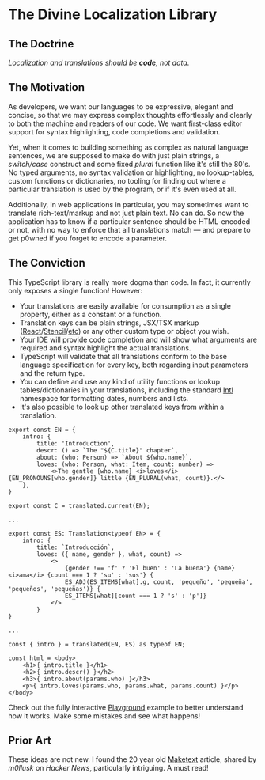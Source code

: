 # The Divine Localization Library

## The Doctrine

*Localization and translations should be ***code***, not data*.

## The Motivation

As developers, we want our languages to be expressive, elegant and concise, so that we may express complex thoughts
effortlessly and clearly to both the machine and readers of our code. We want first-class editor support for syntax
highlighting, code completions and validation.

Yet, when it comes to building something as complex as natural language sentences, we are supposed to make do with just
plain strings, a *switch/case* construct and some fixed *plural* function like it's still the 80's. No typed arguments,
no syntax validation or highlighting, no lookup-tables, custom functions or dictionaries, no tooling for finding out
where a particular translation is used by the program, or if it's even used at all.

Additionally, in web applications in particular, you may sometimes want to translate rich-text/markup and not just plain
text. No can do. So now the application has to know if a particular sentence should be HTML-encoded or not, with no way
to enforce that all translations match — and prepare to get p0wned if you forget to encode a parameter.

## The Conviction

This TypeScript library is really more dogma than code. In fact, it currently only exposes a single function! However:

* Your translations are easily available for consumption as a single property, either as a constant or a function.
* Translation keys can be plain strings, JSX/TSX markup ([React]/[Stencil]/[etc](test/jsx.ts)) or any other custom
  type or object you wish.
* Your IDE will provide code completion and will show what arguments are required and syntax highlight the actual
  translations.
* TypeScript will validate that all translations conform to the base language specification for every key, both
  regarding input parameters and the return type.
* You can define and use any kind of utility functions or lookup tables/dictionaries in your translations, including
  the standard [Intl] namespace for formatting dates, numbers and lists.
* It's also possible to look up other translated keys from within a translation.

```tsx
export const EN = {
    intro: {
        title: 'Introduction',
        descr: () => `The "${C.title}" chapter`,
        about: (who: Person) => `About ${who.name}`,
        loves: (who: Person, what: Item, count: number) =>
            <>The gentle {who.name} <i>loves</i> {EN_PRONOUNS[who.gender]} little {EN_PLURAL(what, count)}.</>
    },
}

export const C = translated.current(EN);

...

export const ES: Translation<typeof EN> = {
    intro: {
        title: `Introducción`,
        loves: ({ name, gender }, what, count) =>
            <>
                {gender !== 'f' ? 'El buen' : 'La buena'} {name} <i>ama</i> {count === 1 ? 'su' : 'sus'} {
                ES_ADJ(ES_ITEMS[what].g, count, 'pequeño', 'pequeña', 'pequeños', 'pequeñas')} {
                ES_ITEMS[what][count === 1 ? 's' : 'p']}
            </>
        }
}

...

const { intro } = translated(EN, ES) as typeof EN;

const html = <body>
    <h1>{ intro.title }</h1>
    <h2>{ intro.descr() }</h2>
    <h3>{ intro.about(params.who) }</h3>
    <p>{ intro.loves(params.who, params.what, params.count) }</p>
</body>
```

Check out the fully interactive [Playground] example to better understand how it works. Make some mistakes and see what happens!

## Prior Art

These ideas are not new. I found the 20 year old [Maketext] article, shared by *m0llusk* on *Hacker News*, particularly
intriguing. A must read!

[Intl]:       https://developer.mozilla.org/en-US/docs/Web/JavaScript/Reference/Global_Objects/Intl
[React]:      https://reactjs.org/docs/introducing-jsx.html
[Stencil]:    https://stenciljs.com/docs/templating-jsx
[Playground]: https://www.typescriptlang.org/play?#code/JYWwDg9gTgLgBAbzgSQHYwKZUgGwIaYAmANHACpR6oDO+MwEqpMlNdGhcAvnAGZQQQcAOQABQsABuwVBgD0OCAGM8OYAC8CDVMIDcAWABQcuXFCRYiOAAtufAULHVMqJcBxyl0DMKPno8ABUcHjUcABKGHhK8PyCIlBRMXpGRnKBwQDKghgw1jIA5nAwEHCKkhgAdHCBckYYAB4W8DAAnmAYKJhCALwiAEYQEADWwnAAPiJ4YGA4PgaGaRlwAIJwHVDUjHDQcP0YhdW19U0Bxe2dAApYW6hwfUioeCAYAFxwzlCFpAUYqIRYd7CEBjSbCXigkQQSHCHTcVLGUwZYIAUVQBTU1FsLCotC02wAtMVrJ1+qFOvh0QBXPC-GoZBHpVHozG2MACVAQKk0OAACnZUgIGAAlDU6oYvDR4CiAHIAfUu4QA8jKlQBVGWZe5WEBA-LUYSkXh6rCGnZAvIHKBm1BA4AwA3wxbGZZojHALE2DA4DZ8Xa-GD0dEfQpU-BQOSzKmUHA7XghO7Ibp8gWSIXCo7iyXOOCyhUAGTV4RW+e1vPtGF1XUrpC83Jg71QVJA+ygop6AD44HX0Pcen0AIxwAD8ZmT7wrQgA1CIDQslsEyCS9uTPFRGMAVLHKQUaXTeW7WWY7nkPd3yaLjoZGs1u4wc7LtQgjHBX3AmasPhgYto43BEnMQqcMMGCtNQmYvm+MgsBA7zPoYb6Ie+yxrLMeAyASmANPAIGtNUMqlGAeCUCAYSJAAjlSwCJCQHylPawhhAAVlSOZ4HeUpUDA1QUK0xSlJKFSWPax4lCEfDcj+2xUJw1AYJ0ADu1gEDY0wdDQACEYqQUhxT2nMQJoDBhBUlJOjEAiumvh+qH4BhWE4aBcAKfatjsdQhRzOsxHPBBCFWXggxUg2fJKbBcDXJsjDtl2AAGKxBfAAAkCBhZUTwvFwsUWc6VnIcEaxeOAcwNF+6B-HJxIqaoWwcTA6E8gAEmQACypYgMRwxUmAfl5eUGDUO8vJhe8kW3KQSkEO8SY1ne9aNs2rYxTpeVwAAPB2S6dL86Beal1gQOlzwYDwa3AB2-XUGtcjnYgeaKiq6qagA2mlO0AlAAC6PBqIGe33YWxb5sNykwLWXLoMKXCVNdHYrVwOVcIySLLJkRGoB62KsHi9DbMijLLFtY6VmEMhwGjVCYymXxppgGbaRK97SpkcrIGQKItZk7yRF4UCEGtM0gKQSCDR8LDfOs7yfBLBRAiCEwiBC3Bdg8K1qQZVii8CVCaE8ZqSyIHWoLroRmrLitjAjK2DCM7ya0Caj9AI+uvmADvAE7EAGqQr7m8CluIwTWTo1TJI+lg-FfnMMQJiEhBMd+9AVCucmcNs70RzJc29vyNPpn52bM3KKwACIAFJlhnUByzCELg-NcBNi2WCkKRUvi+iRqi9LndwOA7dfL3vBu2Lg8FMt-m+38H19n0-srYho68j28D9oOI592E7zgMKC9vkNK+z3AQ6jrwW98GAwrzi6BUpsR9CqKKOJsPiJ6lBTGNYtUjUQEJxKdOyCAYAwhiWkBgBScBCDKDCFnDyBQngwGjANLSvFI5KGUuiToxFdwvF7G0DoYRdiJEQVAE8FwEyyXks5UGqkZgVT8jeM4hdcxc3INjOg2g1r4IwBAeMsoVaIBWtBAQcE96vnoDADWsUjICBMkoNwABn1A2UxFlF-gNIajxjo-GnhHBG1CCD10hvcOGk9VobVUXlBAVc4AaX7BbDewgUSxn6FSP4YwgT5nYq4v4eBhA8AQBlE661zrPDwNdW6CBD5r2Po46gVIPGzlYv4wRZjVpvhRCzUuZcDwszZhzTIr1QafUqAUIxYMRAdEohgAAj9CUgwgqluJqX4hpTTalezNI0jA1SWkGihndPJ7NOZFIIJ9Z60T7En1nIkxpwhvqWLfLDVRSNDCrLSCjRcy5oiINUOsAQBQSL0kCEHOAapKofypqEfZoBiJ8R3HuLB-w+CqBcdEYYkdDxU14LsEAHoPLBlwuBVY8iMBgHgIwHAfEe4FBgc83gklcY8jyCpYh0Y7gwsIVAPunVuoFyZmUAcAAGO4fRn44w4GtGFCsjJYFwEBKlHciiTDLpkAAGpUZxlY-gwA7B2A8MpSCZNFNc7hvDcwymvh+ImRESJhCvMw2VzxRZIBGhFG4jAJqg2mt0cpC1m7Yp4KrMxarXxaJeECMuEBrDmTgFXGu3AcqIUmiFKYMw5iGhWivd4AAmQOzpmFIGEaUI1hKSVSsJsuRI-wsAcDgGAhS391HYstPsoBIDSgJsgdAihIZ4EECQdQLSKIJAlGxXgYKEACRFVmLkAaaaNhtDgECrSCqCXWBgCAWMfQ1qDEIK0UxiE1rWAHB2IN6ABCVAkV5Lg10R2DqWdYH1Y7RKTsClyGA-IfKkUqGFUUs65BLoXa+NaYAV3BsqJdLdcrd0HVIEqndLr73bvAivfd10z1GGun2gdRggA
[Maketext]:   https://perldoc.perl.org/Locale::Maketext::TPJ13
